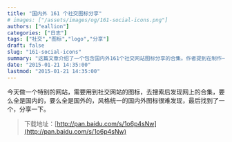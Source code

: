 ```yaml
---
title: "国内外 161 个社交图标分享"
# images: ["/assets/images/og/161-social-icons.png"]
authors: ["eallion"]
categories: ["日志"]
tags: ["社交","图标","logo","分享"]
draft: false
slug: "161-social-icons"
summary: "这篇文章介绍了一个包含国内外161个社交网站图标分享的合集。作者提到在制作一个特别的网站时需要使用这些图标，并发现网上的图标合集要么全是国内的，要么全是国外的，很难找到风格统一的国内外图标。最后作者找到了一个合集，并分享了下载地址。"
date: "2015-01-21 14:35:00"
lastmod: "2015-01-21 14:35:00"
---
```


今天做一个特别的网站，需要用到社交网站的图标，去搜索后发现网上的合集，要么全是国内的，要么全是国外的，风格统一的国内外图标很难发现，最后找到了一个，分享一下。

> 下载地址：[http://pan.baidu.com/s/1o6p4sNw](http://pan.baidu.com/s/1o6p4sNw)
